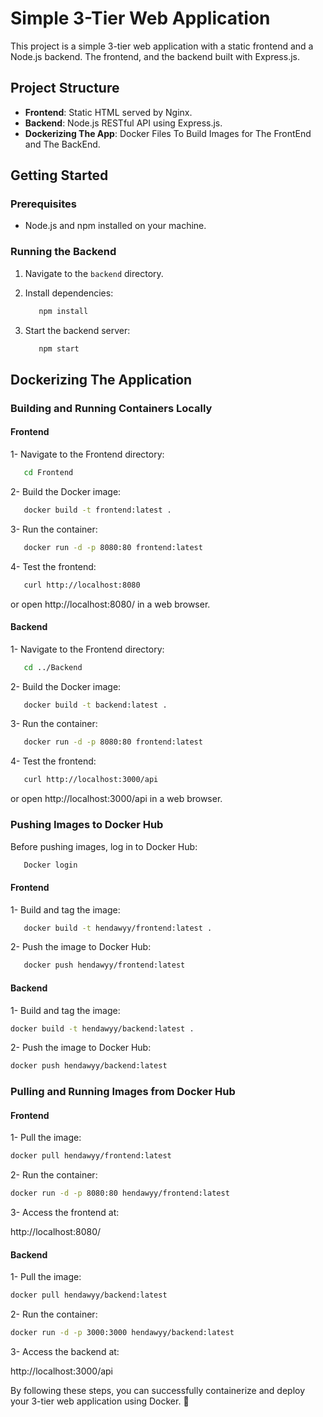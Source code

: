 # Simple 3-Tier Web Application

This project is a simple 3-tier web application with a static frontend and a Node.js backend. The frontend, and the backend built with Express.js.

## Project Structure

- **Frontend**: Static HTML served by Nginx.
- **Backend**: Node.js RESTful API using Express.js.
- **Dockerizing The App**: Docker Files To Build Images for The FrontEnd and The BackEnd.

## Getting Started

### Prerequisites

- Node.js and npm installed on your machine.

### Running the Backend

1. Navigate to the `backend` directory.
2. Install dependencies:

   ```bash
      npm install
   ```

3. Start the backend server:

   ```bash
      npm start
   ```

## Dockerizing The Application

### Building and Running Containers Locally

#### Frontend

1- Navigate to the Frontend directory:

   ```bash
      cd Frontend
   ```

2- Build the Docker image:

   ```bash
      docker build -t frontend:latest .
   ```

3- Run the container:

   ```bash
      docker run -d -p 8080:80 frontend:latest
   ```

4- Test the frontend:

   ```bash
      curl http://localhost:8080
   ```

or open http://localhost:8080/ in a web browser.

#### Backend

1- Navigate to the Frontend directory:

   ```bash
      cd ../Backend
   ```

2- Build the Docker image:

   ```bash
      docker build -t backend:latest .
   ```

3- Run the container:

   ```bash
      docker run -d -p 8080:80 frontend:latest
   ```

4- Test the frontend:

   ```bash
      curl http://localhost:3000/api
   ```

or open http://localhost:3000/api in a web browser.

### Pushing Images to Docker Hub

Before pushing images, log in to Docker Hub:

```bash
   Docker login
```

#### Frontend

1- Build and tag the image:

   ```bash
      docker build -t hendawyy/frontend:latest .
   ```

2- Push the image to Docker Hub:

   ```bash
      docker push hendawyy/frontend:latest
   ```

#### Backend

1- Build and tag the image:

   ```bash
   docker build -t hendawyy/backend:latest .
   ```

2- Push the image to Docker Hub:

   ```bash
   docker push hendawyy/backend:latest
   ```

### Pulling and Running Images from Docker Hub

#### Frontend

1- Pull the image:

   ```bash
   docker pull hendawyy/frontend:latest
   ```

2- Run the container:

   ```bash
   docker run -d -p 8080:80 hendawyy/frontend:latest
   ```

3- Access the frontend at:

http://localhost:8080/

#### Backend

1- Pull the image:

   ```bash
   docker pull hendawyy/backend:latest
   ```

2- Run the container:

   ```bash
   docker run -d -p 3000:3000 hendawyy/backend:latest
   ```

3- Access the backend at:

http://localhost:3000/api

By following these steps, you can successfully containerize and deploy your 3-tier web application using Docker. 🚀